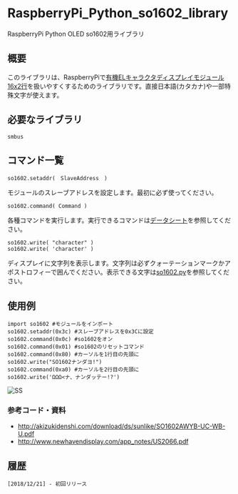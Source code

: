 # RaspberryPi_Python_so1602_library
RaspberryPi Python OLED so1602用ライブラリ
## 概要
このライブラリは、RaspberryPiで[有機ELキャラクタディスプレイモジュール16x2行](http://akizukidenshi.com/catalog/g/gP-08277/)を扱いやすくするためのライブラリです。直接日本語(カタカナ)や一部特殊文字が使えます。


## 必要なライブラリ
    smbus
## コマンド一覧
    so1602.setaddr(　SlaveAddress　)

モジュールのスレーブアドレスを設定します。最初に必ず使ってください。

    so1602.command( Command )

各種コマンドを実行します。実行できるコマンドは[データシート](http://akizukidenshi.com/download/ds/sunlike/SO1602AWYB-UC-WB-U.pdf)を参照してください。

    so1602.write( "character" )
    so1602.write( 'character' )

ディスプレイに文字列を表示します。文字列は必ずクォーテーションマークかアポストロフィーで囲んでください。表示できる文字は[so1602.py](https://github.com/YoutechA320U/RaspberryPi_Python_so1602_library/blob/master/so1602.py)を参照してください。

## 使用例
    import so1602 #モジュールをインポート
    so1602.setaddr(0x3c) #スレーブアドレスを0x3Cに設定
    so1602.command(0x0c) #so1602をオン
    so1602.command(0x01) #so1602のリセットコマンド
    so1602.command(0x80) #カーソルを1行目の先頭に
    so1602.write("SO1602ナンダヨ!")
    so1602.command(0xa0) #カーソルを2行目の先頭に
    so1602.write('ΩΩΩ<ナ、ナンダッテー!?')


![SS](https://github.com/YoutechA320U/RaspberryPi_Python_so1602_library/blob/master/example.JPG "example")

### 参考コード・資料
 * <http://akizukidenshi.com/download/ds/sunlike/SO1602AWYB-UC-WB-U.pdf>  
 * <http://www.newhavendisplay.com/app_notes/US2066.pdf>  

## 履歴
    [2018/12/21] - 初回リリース

